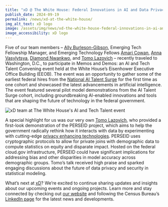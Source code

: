 ```yaml
---
title: "xD @ The White House: Federal Innovations in AI and Data Privacy"
publish_date: 2024-09-19
permalink: /news/xd-at-the-white-house/
img_alt_text: xD logo
image: /assets/img/news/xd-the-white-house-federal-innovations-in-ai-and-data-privacy.jpg
image_accessibility: xD logo
---
```


<p>
    Five of our team members – <a href="{{ site.baseurl }}/team/ally-burleson-gibson/">Ally Burleson-Gibson</a>, Emerging Tech Fellowship Manager, and Emerging Technology Fellows <a href="{{ site.baseurl }}/team/amari-cowan/">Amari Cowan</a>, <a href="{{ site.baseurl }}team/anna-vasylytsya/">Anna Vasylytsya</a>, <a href="{{ site.baseurl }}/team/diamond-nwankwo/">Diamond Nwankwo</a>, and <a href="{{ site.baseurl }}/team/tomo-lazovich/">Tomo Lazovich</a> – recently traveled to Washington, D.C., to participate in Memos and Demos: an AI and Tech Talent Convening event held at the White House’s Eisenhower Executive Office Building (EEOB). The event was an opportunity to gather some of the earliest federal hires from the <a href="https://www.whitehouse.gov/ostp/news-updates/2024/01/29/a-call-to-service-for-ai-talent-in-the-federal-government/" target="_blank">National AI Talent Surge</a> for the first time as one cohort and showcased the latest advancements in artificial intelligence. The event featured several pilot model demonstrations from the AI Talent Surge cohort, including groundbreaking AI-enabled innovations and tools that are shaping the future of technology in the federal government.
</p>

<img src="{{ site.baseurl }}/assets/img/news/xd-at-the-white-house.jpg" alt="xD team at The White House's AI and Tech Talent event">

<p>
    A special highlight for us was our very own <a href="{{ site.baseurl }}/team/tomo-lazovich/">Tomo Lazovich</a>, who provided a first-look demonstration of the PERSEID project, which aims to help the government radically rethink how it interacts with data by experimenting with cutting-edge <a href="{{ site.baseurl }}/projects/deploying-privacy-enhancing-technologies/">privacy enhancing technologies</a>. PERSEID uses cryptographic protocols to allow for private joins with demographic data to compute statistics on equity and disparate impact. Hosted on the federal cloud.gov infrastructure, PERSEID could have significant implications for addressing bias and other disparities in model accuracy across demographic groups. Tomo’s talk received high praise and sparked engaging discussions about the future of data privacy and security in statistical modeling.
</p>

<p>
    What’s next at <a href="{{ site.baseurl }}/about/">xD</a>? We’re excited to continue sharing updates and insights about our upcoming events and ongoing projects. Learn more and stay connected by checking out <a href="{{ site.baseurl }}/">our website</a> and following the Census Bureau’s <a href="https://www.linkedin.com/company/united-states-census-bureau-larcc?trk=similar-pages">LinkedIn page</a> for the latest news and developments.
</p>
